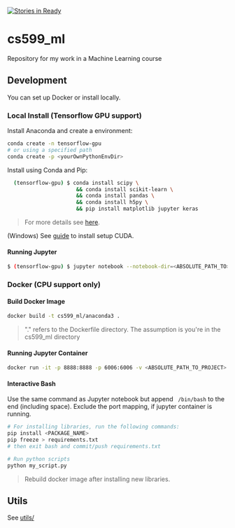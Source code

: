 [![Stories in Ready](https://badge.waffle.io/psychobolt/cs599_ml.png?label=ready&title=Ready)](https://waffle.io/psychobolt/cs599_ml)
# cs599_ml

Repository for my work in a Machine Learning course

## Development

You can set up Docker or install locally.

### Local Install (Tensorflow GPU support)

Install Anaconda and create a environment:

```sh
conda create -n tensorflow-gpu
# or using a specified path
conda create -p <yourOwnPythonEnvDir>
```

Install using Conda and Pip:

```sh
  (tensorflow-gpu) $ conda install scipy \ 
                      && conda install scikit-learn \
                      && conda install pandas \ 
                      && conda install h5py \
                      && pip install matplotlib jupyter keras
```

> For more details see [here](https://www.quora.com/How-can-I-work-with-Keras-on-a-Jupyter-notebook-using-Tensorflow-as-backend).

(Windows) See [guide](https://nitishmutha.github.io/tensorflow/2017/01/22/TensorFlow-with-gpu-for-windows.html) to install setup CUDA.

#### Running Jupyter

```sh
$ (tensorflow-gpu) $ jupyter notebook --notebook-dir=<ABSOLUTE_PATH_TO>/jupyter_notebooks
```

### Docker (CPU support only)

#### Build Docker Image

```sh
docker build -t cs599_ml/anaconda3 .
```

> "." refers to the Dockerfile directory. The assumption is you're in the cs599_ml directory

#### Running Jupyter Container

```sh
docker run -it -p 8888:8888 -p 6006:6006 -v <ABSOLUTE_PATH_TO_PROJECT>:/root/workspace -v <ABSOLUTE_PATH_TO>/jupyter_notebooks:/root/workspace/notebooks cs599_ml/anaconda3
```

#### Interactive Bash

Use the same command as Jupyter notebook but append ``` /bin/bash``` to the end (including space). Exclude the port mapping, if jupyter container is running.

```sh
# For installing libraries, run the following commands: 
pip install <PACKAGE_NAME>
pip freeze > requirements.txt
# then exit bash and commit/push requirements.txt

# Run python scripts
python my_script.py
```

> Rebuild docker image after installing new libraries.

## Utils

See [utils/](utils/)
